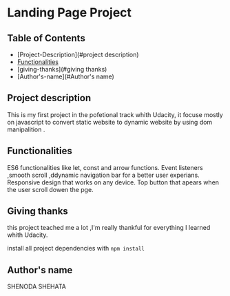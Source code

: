 # Landing Page Project

## Table of Contents

- [Project-Description](#project description)
- [Functionalities](#Functionalities)
- [giving-thanks](#giving thanks)
- [Author's-name](#Author's name)

## Project description

This is my first project in the pofetional track whith Udacity, it focuse mostly on javascript to convert static website to dynamic website by using dom manipalition .

## Functionalities

ES6 functionalities like let, const and arrow functions.
Event listeners ,smooth scroll ,ddynamic navigation bar for a better user experians.
Responsive design that works on any device.
Top button that apears when the user scroll dowen the pge.

## Giving thanks

this project teached me a lot ,I'm really thankful for everything I learned whith Udacity.

install all project dependencies with `npm install`

## Author's name

SHENODA SHEHATA
